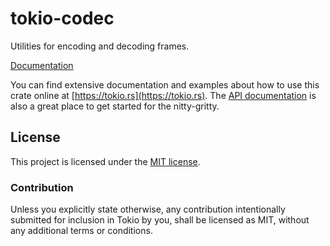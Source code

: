 # tokio-codec

Utilities for encoding and decoding frames.

[Documentation](https://docs.rs/tokio-codec)

You can find extensive documentation and examples about how to use this crate
online at [https://tokio.rs](https://tokio.rs). The [API
documentation](https://docs.rs/tokio-codec) is also a great place to get started
for the nitty-gritty.

## License

This project is licensed under the [MIT license](LICENSE).

### Contribution

Unless you explicitly state otherwise, any contribution intentionally submitted
for inclusion in Tokio by you, shall be licensed as MIT, without any additional
terms or conditions.
